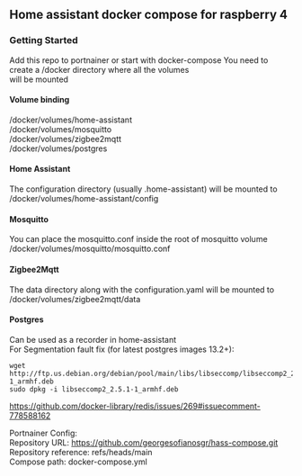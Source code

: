 ## Home assistant docker compose for raspberry 4

### Getting Started
Add this repo to portnainer or start with docker-compose
You need to create a /docker directory where all the volumes  
will be mounted  

#### Volume binding
/docker/volumes/home-assistant  
/docker/volumes/mosquitto  
/docker/volumes/zigbee2mqtt  
/docker/volumes/postgres  

#### Home Assistant
The configuration directory (usually .home-assistant) will be mounted to  
/docker/volumes/home-assistant/config  

#### Mosquitto
You can place the mosquitto.conf inside the root of mosquitto volume  
/docker/volumes/mosquitto/mosquitto.conf  
  
#### Zigbee2Mqtt
The data directory along with the configuration.yaml will be mounted to  
/docker/volumes/zigbee2mqtt/data

#### Postgres
Can be used as a recorder in home-assistant  
For Segmentation fault fix (for latest postgres images 13.2+):  
```
wget http://ftp.us.debian.org/debian/pool/main/libs/libseccomp/libseccomp2_2.5.1-1_armhf.deb
sudo dpkg -i libseccomp2_2.5.1-1_armhf.deb 
```
https://github.com/docker-library/redis/issues/269#issuecomment-778588162  

Portnainer Config:  
Repository URL: https://github.com/georgesofianosgr/hass-compose.git  
Repository reference: refs/heads/main  
Compose path: docker-compose.yml  
